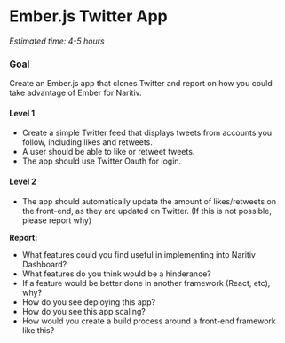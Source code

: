 # Ember.js Twitter App
*Estimated time: 4-5 hours*

### Goal
Create an Ember.js app that clones Twitter and report on how you could take advantage of Ember for Naritiv.

#### Level 1
- Create a simple Twitter feed that displays tweets from accounts you follow, including likes and retweets.
- A user should be able to like or retweet tweets.
- The app should use Twitter Oauth for login.

#### Level 2
- The app should automatically update the amount of likes/retweets on the front-end, as they are updated on Twitter. (If this is not possible, please report why)

**Report:**
- What features could you find useful in implementing into Naritiv Dashboard?
- What features do you think would be a hinderance?
- If a feature would be better done in another framework (React, etc), why?
- How do you see deploying this app?
- How do you see this app scaling?
- How would you create a build process around a front-end framework like this?